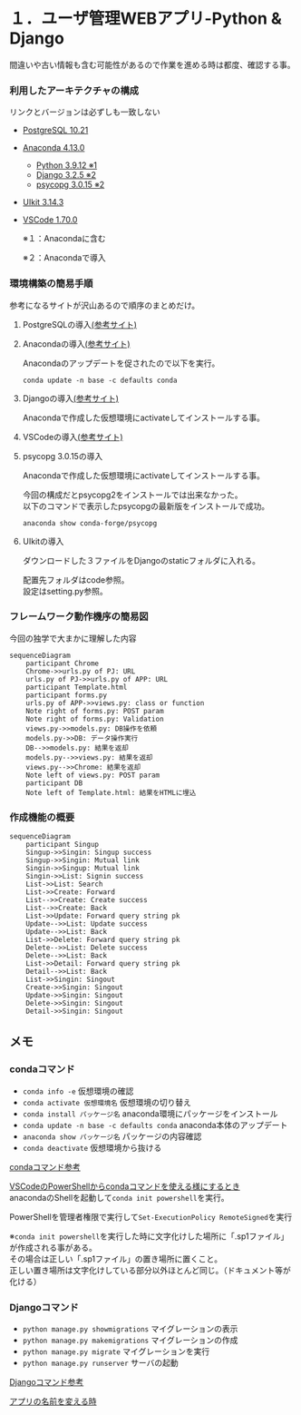 # １．ユーザ管理WEBアプリ-Python & Django

間違いや古い情報も含む可能性があるので作業を進める時は都度、確認する事。

### 利用したアーキテクチャの構成
リンクとバージョンは必ずしも一致しない
* [PostgreSQL 10.21](https://www.postgresql.org/download/)
* [Anaconda 4.13.0](https://www.anaconda.com/products/distribution)
  * [Python 3.9.12 ※1](https://www.python.org/downloads/)
  * [Django 3.2.5 ※2](https://docs.djangoproject.com/ja/4.1/)
  * [psycopg 3.0.15 ※2](https://www.psycopg.org/)
* [UIkit 3.14.3](https://getuikit.com/)
* [VSCode 1.70.0](https://azure.microsoft.com/ja-jp/products/visual-studio-code/)

  ※１：Anacondaに含む

  ※２：Anacondaで導入

### 環境構築の簡易手順
参考になるサイトが沢山あるので順序のまとめだけ。
1. PostgreSQLの導入[(参考サイト)](https://marunaka-blog.com/postgresql-download-install/3704/)
1. Anacondaの導入[(参考サイト)](https://www.nblog09.com/w/2020/11/23/windows-django/)
   
   Anacondaのアップデートを促されたので以下を実行。

   `conda update -n base -c defaults conda`

1. Djangoの導入[(参考サイト)](https://www.nblog09.com/w/2020/11/23/windows-django/)
   
   Anacondaで作成した仮想環境にactivateしてインストールする事。

1. VSCodeの導入[(参考サイト)](https://www.nblog09.com/w/2020/11/23/windows-django/)

1. psycopg 3.0.15の導入
   
   Anacondaで作成した仮想環境にactivateしてインストールする事。
   
   今回の構成だとpsycopg2をインストールでは出来なかった。  
   以下のコマンドで表示したpsycopgの最新版をインストールで成功。

   `anaconda show conda-forge/psycopg`

1. UIkitの導入
   
   ダウンロードした３ファイルをDjangoのstaticフォルダに入れる。

   配置先フォルダはcode参照。  
   設定はsetting.py参照。

### フレームワーク動作機序の簡易図
今回の独学で大まかに理解した内容
```mermaid
sequenceDiagram
    participant Chrome
    Chrome->>urls.py of PJ: URL
    urls.py of PJ->>urls.py of APP: URL
    participant Template.html
    participant forms.py
    urls.py of APP->>views.py: class or function
    Note right of forms.py: POST param
    Note right of forms.py: Validation
    views.py->>models.py: DB操作を依頼
    models.py->>DB: データ操作実行
    DB-->>models.py: 結果を返却
    models.py-->>views.py: 結果を返却
    views.py-->>Chrome: 結果を返却
    Note left of views.py: POST param
    participant DB
    Note left of Template.html: 結果をHTMLに埋込
```

### 作成機能の概要
```mermaid
sequenceDiagram
    participant Singup
    Singup->>Singin: Singup success
    Singup->>Singin: Mutual link
    Singin->>Singup: Mutual link
    Singin->>List: Signin success
    List->>List: Search
    List->>Create: Forward
    List-->>Create: Create success
    List-->>Create: Back
    List->>Update: Forward query string pk
    Update-->>List: Update success
    Update-->>List: Back
    List->>Delete: Forward query string pk
    Delete-->>List: Delete success
    Delete-->>List: Back
    List->>Detail: Forward query string pk
    Detail-->>List: Back
    List->>Singin: Singout
    Create->>Singin: Singout
    Update->>Singin: Singout
    Delete->>Singin: Singout
    Detail->>Singin: Singout
```

## メモ
### condaコマンド
* `conda info -e` 仮想環境の確認
* `conda activate 仮想環境名` 仮想環境の切り替え
* `conda install パッケージ名` anaconda環境にパッケージをインストール
* `conda update -n base -c defaults conda` anaconda本体のアップデート
* `anaconda show パッケージ名` パッケージの内容確認
* `conda deactivate` 仮想環境から抜ける
  
[condaコマンド参考](https://qiita.com/naz_/items/84634fbd134fbcd25296)

[VSCodeのPowerShellからcondaコマンドを使える様にするとき](https://mebee.info/2022/01/10/post-52151/)  
anacondaのShellを起動して`conda init powershell`を実行。  

PowerShellを管理者権限で実行して`Set-ExecutionPolicy RemoteSigned`を実行  

※`conda init powershell`を実行した時に文字化けした場所に「.sp1ファイル」が作成される事がある。  
その場合は正しい「.sp1ファイル」の置き場所に置くこと。  
正しい置き場所は文字化けしている部分以外ほとんど同じ。（ドキュメント等が化ける）

### Djangoコマンド
* `python manage.py showmigrations` マイグレーションの表示
* `python manage.py makemigrations` マイグレーションの作成
* `python manage.py migrate` マイグレーションを実行
* `python manage.py runserver` サーバの起動

[Djangoコマンド参考](https://qiita.com/okoppe8/items/7e3de8a4dd40b48debea)

[アプリの名前を変える時](https://qiita.com/donaisore/items/bba92cbd4d95fac575a9)
